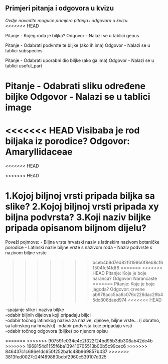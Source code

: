 ## Primjeri pitanja i odgovora u kvizu
_Ovdje navedite moguće primjere pitanja i odgovora u kvizu._  
<<<<<<< HEAD

Pitanje - Kojeg roda je biljka?
Odgovor - Nalazi se u tablici genus

Pitanje - Odabrati podvrste te biljke (ako ih ima)
Odgovor - Nalazi se u tablici subspecies

Pitanje - Odabrati uporabni dio biljke (ako ga ima)
Odgovor - Nalazi se u tablici useful_part

Pitanje - Odabrati sliku određene biljke
Odgovor - Nalazi se u tablici image
=======
<<<<<<< HEAD
Visibaba je rod biljaka iz porodice? Odgovor: Amaryllidaceae
=======
<<<<<<< HEAD

<<<<<<< HEAD

1.Kojoj biljnoj vrsti pripada biljka sa slike?
2.Kojoj biljnoj vrsti pripada xy biljna podvrsta?
3.Koji naziv biljke pripada opisanom biljnom dijelu?
=======
Poveži pojmove:
    - Biljna vrsta hrvatski naziv s latinskim nazivom botaničke porodice
    - Latinski naziv biljne vrste s nazivom roda
    - Naziv podvrste s nazivom biljne vrste
>>>>>>> bceb4b8d7ed82f0199b0f8eb8cf61504fcf4fdf8
=======
<<<<<<< HEAD
Pitanje: Koje je boje naranca?
Odgovor: Narancaste
=======
Pitanje: Koje je boje jagoda?
Odgovor: crvene
>>>>>>> ab978acc5ba6c076c226dac29b45dc806daed974
<<<<<<< HEAD

<p>
-spajanje slike i naziva biljke </br>
-odabir biljnih dijelova koji pripadaju biljci</br>
-odabir točnog latinskog naziva za nazive, djelove, biljne vrste... (i obratno, sa latinskog na hrvatski)
-odabir podvrsta koje pripadaju vrsti</br>
-odabir točnog odgovora (biljke) po njenom opisu</br>
</p>
=======
>>>>>>> 907591e034e4c2f322f24bd95b3db308ab42de4b
>>>>>>> 1968154d1155f6ba139410705513b00b5c99cec6
>>>>>>> 846437c1c686e1dc650f252ba1c48b969857b437
>>>>>>> 3813fed0027c24f489880bcbf2960c539107d325
